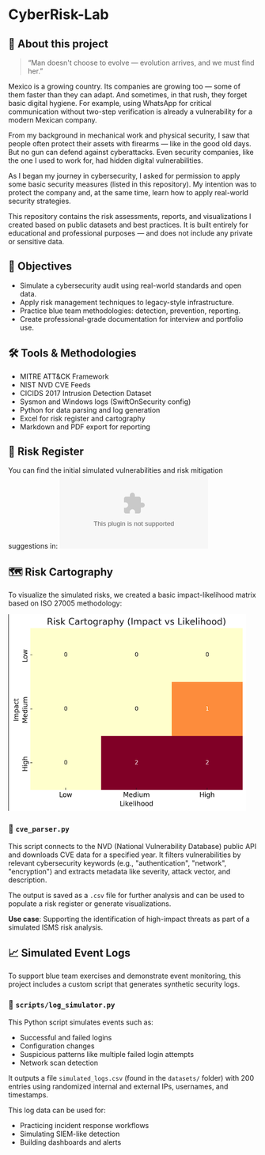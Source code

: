 
# CyberRisk-Lab

## 🧠 About this project

> “Man doesn't choose to evolve — evolution arrives, and we must find her.”

Mexico is a growing country. Its companies are growing too — some of them faster than they can adapt. And sometimes, in that rush, they forget basic digital hygiene. For example, using WhatsApp for critical communication without two-step verification is already a vulnerability for a modern Mexican company.

From my background in mechanical work and physical security, I saw that people often protect their assets with firearms — like in the good old days. But no gun can defend against cyberattacks. Even security companies, like the one I used to work for, had hidden digital vulnerabilities.

As I began my journey in cybersecurity, I asked for permission to apply some basic security measures (listed in this repository). My intention was to protect the company and, at the same time, learn how to apply real-world security strategies.

This repository contains the risk assessments, reports, and visualizations I created based on public datasets and best practices. It is built entirely for educational and professional purposes — and does not include any private or sensitive data.

## 🎯 Objectives

- Simulate a cybersecurity audit using real-world standards and open data.
- Apply risk management techniques to legacy-style infrastructure.
- Practice blue team methodologies: detection, prevention, reporting.
- Create professional-grade documentation for interview and portfolio use.

## 🛠 Tools & Methodologies

- MITRE ATT&CK Framework
- NIST NVD CVE Feeds
- CICIDS 2017 Intrusion Detection Dataset
- Sysmon and Windows logs (SwiftOnSecurity config)
- Python for data parsing and log generation
- Excel for risk register and cartography
- Markdown and PDF export for reporting

## 🔎 Risk Register

You can find the initial simulated vulnerabilities and risk mitigation suggestions in:
![Risk Register](./risks/risk_register_summary.csv)
## 🗺️ Risk Cartography

To visualize the simulated risks, we created a basic impact-likelihood matrix based on ISO 27005 methodology:

![Risk Matrix](./cartography/risk_matrix_cartography.png) 


### 🐍 `cve_parser.py`

This script connects to the NVD (National Vulnerability Database) public API and downloads CVE data for a specified year. It filters vulnerabilities by relevant cybersecurity keywords (e.g., "authentication", "network", "encryption") and extracts metadata like severity, attack vector, and description.

The output is saved as a `.csv` file for further analysis and can be used to populate a risk register or generate visualizations.

**Use case**: Supporting the identification of high-impact threats as part of a simulated ISMS risk analysis.

## 📈 Simulated Event Logs

To support blue team exercises and demonstrate event monitoring, this project includes a custom script that generates synthetic security logs.

### 🐍 `scripts/log_simulator.py`
This Python script simulates events such as:
- Successful and failed logins
- Configuration changes
- Suspicious patterns like multiple failed login attempts
- Network scan detection

It outputs a file `simulated_logs.csv` (found in the `datasets/` folder) with 200 entries using randomized internal and external IPs, usernames, and timestamps.

This log data can be used for:
- Practicing incident response workflows
- Simulating SIEM-like detection
- Building dashboards and alerts



